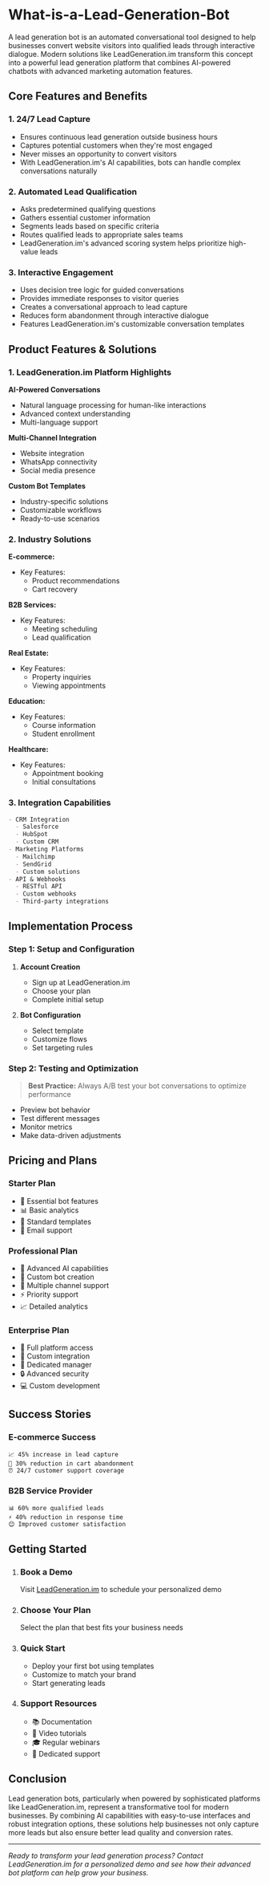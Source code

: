 # What-is-a-Lead-Generation-Bot

A lead generation bot is an automated conversational tool designed to help businesses convert website visitors into qualified leads through interactive dialogue. Modern solutions like LeadGeneration.im transform this concept into a powerful lead generation platform that combines AI-powered chatbots with advanced marketing automation features.

## Core Features and Benefits

### 1. 24/7 Lead Capture
* Ensures continuous lead generation outside business hours
* Captures potential customers when they're most engaged
* Never misses an opportunity to convert visitors
* With LeadGeneration.im's AI capabilities, bots can handle complex conversations naturally

### 2. Automated Lead Qualification
* Asks predetermined qualifying questions
* Gathers essential customer information
* Segments leads based on specific criteria
* Routes qualified leads to appropriate sales teams
* LeadGeneration.im's advanced scoring system helps prioritize high-value leads

### 3. Interactive Engagement
* Uses decision tree logic for guided conversations
* Provides immediate responses to visitor queries
* Creates a conversational approach to lead capture
* Reduces form abandonment through interactive dialogue
* Features LeadGeneration.im's customizable conversation templates

## Product Features & Solutions

### 1. LeadGeneration.im Platform Highlights
**AI-Powered Conversations**
- Natural language processing for human-like interactions
- Advanced context understanding
- Multi-language support

**Multi-Channel Integration**
- Website integration
- WhatsApp connectivity
- Social media presence

**Custom Bot Templates**
- Industry-specific solutions
- Customizable workflows
- Ready-to-use scenarios

### 2. Industry Solutions

**E-commerce:**
- Key Features:
  - Product recommendations
  - Cart recovery

**B2B Services:**
- Key Features:
  - Meeting scheduling
  - Lead qualification

**Real Estate:**
- Key Features:
  - Property inquiries
  - Viewing appointments

**Education:**
- Key Features:
  - Course information
  - Student enrollment

**Healthcare:**
- Key Features:
  - Appointment booking
  - Initial consultations


### 3. Integration Capabilities
```markdown
- CRM Integration
  - Salesforce
  - HubSpot
  - Custom CRM
- Marketing Platforms
  - Mailchimp
  - SendGrid
  - Custom solutions
- API & Webhooks
  - RESTful API
  - Custom webhooks
  - Third-party integrations
```

## Implementation Process

### Step 1: Setup and Configuration
1. **Account Creation**
   - Sign up at LeadGeneration.im
   - Choose your plan
   - Complete initial setup

2. **Bot Configuration**
   - Select template
   - Customize flows
   - Set targeting rules

### Step 2: Testing and Optimization
> **Best Practice:** Always A/B test your bot conversations to optimize performance

* Preview bot behavior
* Test different messages
* Monitor metrics
* Make data-driven adjustments

## Pricing and Plans

### Starter Plan
- 💬 Essential bot features
- 📊 Basic analytics
- 📝 Standard templates
- 📧 Email support

### Professional Plan
- 🤖 Advanced AI capabilities
- 🎨 Custom bot creation
- 📱 Multiple channel support
- ⚡ Priority support
- 📈 Detailed analytics

### Enterprise Plan
- 🌟 Full platform access
- 🔄 Custom integration
- 👤 Dedicated manager
- 🔒 Advanced security
- 💻 Custom development

## Success Stories

### E-commerce Success
```
📈 45% increase in lead capture
🛒 30% reduction in cart abandonment
⏰ 24/7 customer support coverage
```

### B2B Service Provider
```
📊 60% more qualified leads
⚡ 40% reduction in response time
😊 Improved customer satisfaction
```

## Getting Started

1. ### Book a Demo
   Visit [LeadGeneration.im](https://leadgeneration.im) to schedule your personalized demo

2. ### Choose Your Plan
   Select the plan that best fits your business needs

3. ### Quick Start
   * Deploy your first bot using templates
   * Customize to match your brand
   * Start generating leads

4. ### Support Resources
   * 📚 Documentation
   * 🎥 Video tutorials
   * 🎓 Regular webinars
   * 💬 Dedicated support

## Conclusion

Lead generation bots, particularly when powered by sophisticated platforms like LeadGeneration.im, represent a transformative tool for modern businesses. By combining AI capabilities with easy-to-use interfaces and robust integration options, these solutions help businesses not only capture more leads but also ensure better lead quality and conversion rates.

---

*Ready to transform your lead generation process? Contact LeadGeneration.im for a personalized demo and see how their advanced bot platform can help grow your business.*
